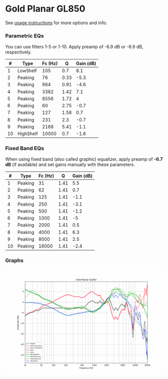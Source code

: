 # Gold Planar GL850
See [usage instructions](https://github.com/jaakkopasanen/AutoEq#usage) for more options and info.

### Parametric EQs
You can use filters 1-5 or 1-10. Apply preamp of -6.9 dB or -6.9 dB, respectively.

|   # | Type      |   Fc (Hz) |    Q |   Gain (dB) |
|-----|-----------|-----------|------|-------------|
|   1 | LowShelf  |       105 | 0.7  |         8.1 |
|   2 | Peaking   |        76 | 0.33 |        -5.3 |
|   3 | Peaking   |       964 | 0.91 |        -4.6 |
|   4 | Peaking   |      3382 | 1.42 |         7.1 |
|   5 | Peaking   |      8556 | 1.72 |         4   |
|   6 | Peaking   |        60 | 2.75 |        -0.7 |
|   7 | Peaking   |       127 | 1.58 |         0.7 |
|   8 | Peaking   |       231 | 2.3  |        -0.7 |
|   9 | Peaking   |      2168 | 5.41 |        -1.1 |
|  10 | HighShelf |     10000 | 0.7  |        -1.6 |

### Fixed Band EQs
When using fixed band (also called graphic) equalizer, apply preamp of **-6.7 dB** (if available) and set gains manually with these parameters.

|   # | Type    |   Fc (Hz) |    Q |   Gain (dB) |
|-----|---------|-----------|------|-------------|
|   1 | Peaking |        31 | 1.41 |         5.5 |
|   2 | Peaking |        62 | 1.41 |         0.7 |
|   3 | Peaking |       125 | 1.41 |        -1.1 |
|   4 | Peaking |       250 | 1.41 |        -3.1 |
|   5 | Peaking |       500 | 1.41 |        -1.2 |
|   6 | Peaking |      1000 | 1.41 |        -5   |
|   7 | Peaking |      2000 | 1.41 |         0.5 |
|   8 | Peaking |      4000 | 1.41 |         6.3 |
|   9 | Peaking |      8000 | 1.41 |         2.5 |
|  10 | Peaking |     16000 | 1.41 |        -2.4 |

### Graphs
![](./Gold%20Planar%20GL850.png)
